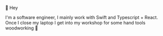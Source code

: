 👋 Hey

I'm a software engineer, I mainly work with Swift and Typescript + React.
Once I close my laptop I get into my workshop for some hand tools woodworking 🔨

